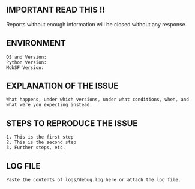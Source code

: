 <!-- ## IMPORTANT -->
<!-- Issues are ONLY for reporting BUGS. For support, feature requests, questions, queries, and discussions use our slack channel. Slack Channel: https://mobsf.slack.com/, Get Invitation: https://goo.gl/6cYU5a
-->

## IMPORTANT READ THIS !!

Reports without enough information will be closed without any response.

## ENVIRONMENT

```
OS and Version:
Python Version:
MobSF Version:
```

## EXPLANATION OF THE ISSUE

```
What happens, under which versions, under what conditions, when, and what were you expecting instead.
```


## STEPS TO REPRODUCE THE ISSUE

```
1. This is the first step
2. This is the second step
3. Further steps, etc.
```


## LOG FILE

```
Paste the contents of logs/debug.log here or attach the log file.
```

<!--
BEFORE POSTING YOUR ISSUE/BUG
- These comments won't show up when you submit the issue.
- GitHub issues ARE NOT FOR FEATURE REQUESTS, SUPPORT, DISCUSSIONS AND QUESTIONS! 
- If you have questions, use our slack channel. Request invitation here https://goo.gl/6cYU5a.
- Reproduce issue in the latest master and try to add as much detail as possible.
- Search this repository (top of the page) for the issue and it has not been fixed or reported already.
- Once you open a bug, you should also provide additional information if requested. 
- Failure to do so in 25 days will result in closure of the bug without further communication.
-->
